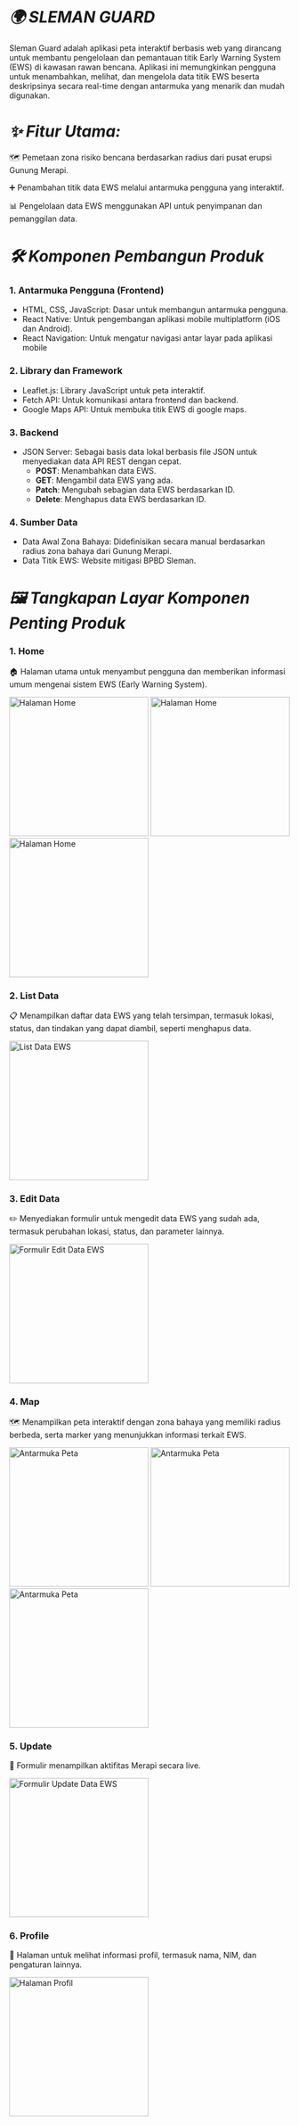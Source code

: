 # *🌍 SLEMAN GUARD*

Sleman Guard adalah aplikasi peta interaktif berbasis web yang dirancang untuk membantu pengelolaan dan pemantauan titik Early Warning System (EWS) di kawasan rawan bencana. Aplikasi ini memungkinkan pengguna untuk menambahkan, melihat, dan mengelola data titik EWS beserta deskripsinya secara real-time dengan antarmuka yang menarik dan mudah digunakan.

# *✨ Fitur Utama:*

🗺️ Pemetaan zona risiko bencana berdasarkan radius dari pusat erupsi Gunung Merapi.

➕ Penambahan titik data EWS melalui antarmuka pengguna yang interaktif.

📊 Pengelolaan data EWS menggunakan API untuk penyimpanan dan pemanggilan data.

# *🛠️ Komponen Pembangun Produk*

### **1. Antarmuka Pengguna (Frontend)**

- HTML, CSS, JavaScript: Dasar untuk membangun antarmuka pengguna.
- React Native: Untuk pengembangan aplikasi mobile multiplatform (iOS dan Android).
- React Navigation: Untuk mengatur navigasi antar layar pada aplikasi mobile

### **2. Library dan Framework**

- Leaflet.js: Library JavaScript untuk peta interaktif.
- Fetch API: Untuk komunikasi antara frontend dan backend.
- Google Maps API: Untuk membuka titik EWS di google maps.

### **3. Backend**

- JSON Server: Sebagai basis data lokal berbasis file JSON untuk menyediakan data API REST dengan cepat.
  - **POST**: Menambahkan data EWS.
  - **GET**: Mengambil data EWS yang ada.
  - **Patch**: Mengubah sebagian data EWS berdasarkan ID.
  - **Delete**: Menghapus data EWS berdasarkan ID.

### **4. Sumber Data**

- Data Awal Zona Bahaya: Didefinisikan secara manual berdasarkan radius zona bahaya dari Gunung Merapi.
- Data Titik EWS: Website mitigasi BPBD Sleman.

# *🖼️ Tangkapan Layar Komponen Penting Produk* #

### **1. Home**

🏠 Halaman utama untuk menyambut pengguna dan memberikan informasi umum mengenai sistem EWS (Early Warning System).

<img src="Image/home1.jpeg" alt="Halaman Home" width="250px">
<img src="Image/home2.jpeg" alt="Halaman Home" width="250px">
<img src="Image/home3.jpeg" alt="Halaman Home" width="250px">

### **2. List Data**

📋 Menampilkan daftar data EWS yang telah tersimpan, termasuk lokasi, status, dan tindakan yang dapat diambil, seperti menghapus data.

<img src="Image/list.jpeg" alt="List Data EWS" width="250px">

### **3. Edit Data**

✏️ Menyediakan formulir untuk mengedit data EWS yang sudah ada, termasuk perubahan lokasi, status, dan parameter lainnya.

<img src="Image/edit.jpeg" alt="Formulir Edit Data EWS" width="250px">

### **4. Map**

🗺️ Menampilkan peta interaktif dengan zona bahaya yang memiliki radius berbeda, serta marker yang menunjukkan informasi terkait EWS.

<img src="Image/map2.jpeg" alt="Antarmuka Peta" width="250px">
<img src="Image/map1.jpeg" alt="Antarmuka Peta" width="250px">
<img src="Image/map3.jpeg" alt="Antarmuka Peta" width="250px">

### **5. Update**

🔄 Formulir menampilkan aktifitas Merapi secara live.

<img src="Image/update.jpeg" alt="Formulir Update Data EWS" width="250px">

### **6. Profile**

👤 Halaman untuk melihat informasi profil, termasuk nama, NIM, dan pengaturan lainnya.

<img src="Image/profile.jpeg" alt="Halaman Profil" width="250px">
